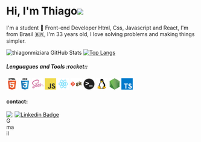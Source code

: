 
<h1>Hi, I'm Thiago<img src="https://github.com/TheDudeThatCode/TheDudeThatCode/raw/master/Assets/Developer.gif" width="40px" style="max-width:100%;"></h1>

I'm a student :green_book: Front-end Developer Html, Css, Javascript and React, 
I'm from Brasil :brazil:, I'm 33 years old, I love solving problems and making things simpler.


![thiagonmiziara GitHub Stats](https://github-readme-stats.vercel.app/api?username=thiagonmiziara&show_icons=true&theme=tokyonight)
[![Top Langs](https://github-readme-stats.vercel.app/api/top-langs/?username=thiagonmiziara&langs_count=8&show_icons=true&theme=tokyonight)](https://github.com/thiagonmiziara/github-readme-stats)

<h5>Lenguagues and  Tools :rocket::</h5>

<code><img height="30" src="https://raw.githubusercontent.com/github/explore/80688e429a7d4ef2fca1e82350fe8e3517d3494d/topics/html/html.png"></code>
<code><img height="30" src="https://raw.githubusercontent.com/github/explore/80688e429a7d4ef2fca1e82350fe8e3517d3494d/topics/css/css.png"></code>
<code><img height="30" src="https://raw.githubusercontent.com/github/explore/80688e429a7d4ef2fca1e82350fe8e3517d3494d/topics/sass/sass.png"></code>
<code><img height="30" src="https://raw.githubusercontent.com/github/explore/80688e429a7d4ef2fca1e82350fe8e3517d3494d/topics/javascript/javascript.png"></code>
<code><img height="30" src="https://raw.githubusercontent.com/github/explore/80688e429a7d4ef2fca1e82350fe8e3517d3494d/topics/react/react.png"></code>
<code><img height="30" src="https://raw.githubusercontent.com/github/explore/80688e429a7d4ef2fca1e82350fe8e3517d3494d/topics/git/git.png"></code>
<code><img height="30" src="https://raw.githubusercontent.com/github/explore/80688e429a7d4ef2fca1e82350fe8e3517d3494d/topics/terminal/terminal.png"></code>
<code><img height="30" src="https://raw.githubusercontent.com/github/explore/80688e429a7d4ef2fca1e82350fe8e3517d3494d/topics/linux/linux.png"></code>
<code><img height="30" src="https://raw.githubusercontent.com/github/explore/80688e429a7d4ef2fca1e82350fe8e3517d3494d/topics/nodejs/nodejs.png"></code>
<code><img height="30" src="https://raw.githubusercontent.com/github/explore/80688e429a7d4ef2fca1e82350fe8e3517d3494d/topics/typescript/typescript.png"></code>





 <h4>contact:</h4>
 
  <a target="_blank" href="mailto:thiagonmiziara@gmail.com">
    <img align="left" alt="Gmail" width="22px" src="https://cdn.jsdelivr.net/npm/simple-icons@v3/icons/gmail.svg" /></a>
    
 <a a target="_blank" href="https://www.linkedin.com/in/thiago-nunes-miziara-92a85b6a/">
 <img src="https://camo.githubusercontent.com/fdf9f9b9bc18e4bb5ef9ca79a0f1549a0e609cf52d8065103b5aaa6079706254/68747470733a2f2f696d672e736869656c64732e696f2f62616467652f2d4c696e6b6564496e2d626c75653f7374796c653d666c61742d737175617265266c6f676f3d4c696e6b6564696e266c6f676f436f6c6f723d7768697465266c696e6b3d68747470733a2f2f7777772e6c696e6b6564696e2e636f6d2f696e2f66656c6970656669616c686f" alt="Linkedin Badge" data-canonical-src="https://img.shields.io/badge/-LinkedIn-blue?style=flat-square&amp;logo=Linkedin&amp;logoColor=white&amp;link=https://www.linkedin.com/in/felipefialho" style="max-width:100%;"> </a>
   



  
<!--
            ### Hi there 👋
**thiagonmiziara/thiagonmiziara** is a ✨ _special_ ✨ repository because its `README.md` (this file) appears on your GitHub profile.

Here are some ideas to get you started:

- 🔭 I’m currently working on ...
- 🌱 I’m currently learning ...
- 👯 I’m looking to collaborate on ...
- 🤔 I’m looking for help with ...
- 💬 Ask me about ...
- 📫 How to reach me: ...
- 😄 Pronouns: ...
- ⚡ Fun fact: ...
-->
